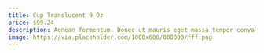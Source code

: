 ```yaml
---
title: Cup Translucent 9 Oz
price: $99.24
description: Aenean fermentum. Donec ut mauris eget massa tempor convallis. Nulla neque libero, convallis eget, eleifend luctus, ultricies eu, nibh.
image: https://via.placeholder.com/1000x600/000000/fff.png
---
```

